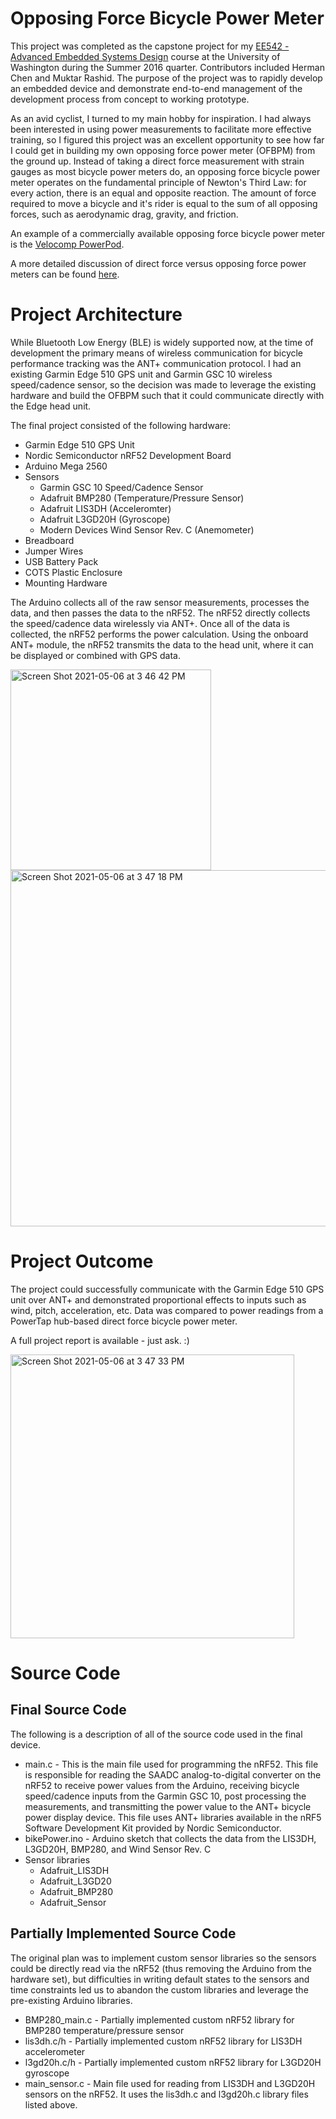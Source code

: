 # Opposing Force Bicycle Power Meter
This project was completed as the capstone project for my [EE542 - Advanced Embedded Systems Design](https://class.ece.uw.edu/542/peckol/) course at the University of Washington during the Summer 2016 quarter. Contributors included Herman Chen and Muktar Rashid. The purpose of the project was to rapidly develop an embedded device and demonstrate end-to-end management of the development process from concept to working prototype.

As an avid cyclist, I turned to my main hobby for inspiration. I had always been interested in using power measurements to facilitate more effective training, so I figured this project was an excellent opportunity to see how far I could get in building my own opposing force power meter (OFBPM) from the ground up. Instead of taking a direct force measurement with strain gauges as most bicycle power meters do, an opposing force bicycle power meter operates on the fundamental principle of Newton's Third Law: for every action, there is an equal and opposite reaction. The amount of force required to move a bicycle and it's rider is equal to the sum of all opposing forces, such as aerodynamic drag, gravity, and friction.

An example of a commercially available opposing force bicycle power meter is the [Velocomp PowerPod](https://velocomp.com/powerpod-v4/).

A more detailed discussion of direct force versus opposing force power meters can be found [here](https://powermetercity.com/2016/04/04/direct-vs-opposing-force-power-meter/).

# Project Architecture
While Bluetooth Low Energy (BLE) is widely supported now, at the time of development the primary means of wireless communication for bicycle performance tracking was the ANT+ communication protocol. I had an existing Garmin Edge 510 GPS unit and Garmin GSC 10 wireless speed/cadence sensor, so the decision was made to leverage the existing hardware and build the OFBPM such that it could communicate directly with the Edge head unit.

The final project consisted of the following hardware:
- Garmin Edge 510 GPS Unit
- Nordic Semiconductor nRF52 Development Board
- Arduino Mega 2560
- Sensors
  - Garmin GSC 10 Speed/Cadence Sensor
  - Adafruit BMP280 (Temperature/Pressure Sensor)
  - Adafruit LIS3DH (Acceleromter)
  - Adafruit L3GD20H (Gyroscope)
  - Modern Devices Wind Sensor Rev. C (Anemometer)
- Breadboard
- Jumper Wires
- USB Battery Pack
- COTS Plastic Enclosure
- Mounting Hardware

The Arduino collects all of the raw sensor measurements, processes the data, and then passes the data to the nRF52. The nRF52 directly collects the speed/cadence data wirelessly via ANT+. Once all of the data is collected, the nRF52 performs the power calculation. Using the onboard ANT+ module, the nRF52 transmits the data to the head unit, where it can be displayed or combined with GPS data.

<img width="321" alt="Screen Shot 2021-05-06 at 3 46 42 PM" src="https://user-images.githubusercontent.com/10524839/117374864-cd671b00-ae82-11eb-897d-32ad18f80065.png">

<img width="570" alt="Screen Shot 2021-05-06 at 3 47 18 PM" src="https://user-images.githubusercontent.com/10524839/117374846-c50ee000-ae82-11eb-944a-64c3e9eb5558.png">

# Project Outcome
The project could successfully communicate with the Garmin Edge 510 GPS unit over ANT+ and demonstrated proportional effects to inputs such as wind, pitch, acceleration, etc. Data was compared to power readings from a PowerTap hub-based direct force bicycle power meter.

A full project report is available - just ask. :)

<img width="454" alt="Screen Shot 2021-05-06 at 3 47 33 PM" src="https://user-images.githubusercontent.com/10524839/117374824-bd4f3b80-ae82-11eb-882f-66e3755abe7f.png">

# Source Code
## Final Source Code
The following is a description of all of the source code used in the final device.

- main.c - This is the main file used for programming the nRF52. This file is responsible for reading the SAADC analog-to-digital converter on the nRF52 to receive power values from the Arduino, receiving bicycle speed/cadence inputs from the Garmin GSC 10, post processing the measurements, and transmitting the power value to the ANT+ bicycle power display device. This file uses ANT+ libraries available in the nRF5 Software Development Kit provided by Nordic Semiconductor.
- bikePower.ino - Arduino sketch that collects the data from the LIS3DH, L3GD20H, BMP280, and Wind Sensor Rev. C
- Sensor libraries
  - Adafruit_LIS3DH
  - Adafruit_L3GD20
  - Adafruit_BMP280
  - Adafruit_Sensor

## Partially Implemented Source Code
The original plan was to implement custom sensor libraries so the sensors could be directly read via the nRF52 (thus removing the Arduino from the hardware set), but difficulties in writing default states to the sensors and time constraints led us to abandon the custom libraries and leverage the pre-existing Arduino libraries.

- BMP280_main.c - Partially implemented custom nRF52 library for BMP280 temperature/pressure sensor
- lis3dh.c/h - Partially implemented custom nRF52 library for LIS3DH accelerometer
- l3gd20h.c/h - Partially implemented custom nRF52 library for L3GD20H gyroscope
- main_sensor.c - Main file used for reading from LIS3DH and L3GD20H sensors on the nRF52. It uses the lis3dh.c and l3gd20h.c library files listed above.
